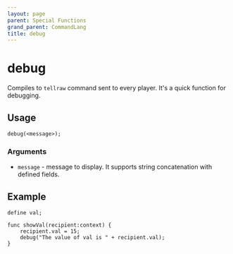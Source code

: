 ```yaml
---
layout: page
parent: Special Functions
grand_parent: CommandLang
title: debug
---
```


# debug

Compiles to `tellraw` command sent to every player. It's a quick function for debugging.

## Usage

```
debug(<message>);
```

### Arguments

* `message` - message to display. It supports string concatenation with defined fields.

## Example

```
define val;

func showVal(recipient:context) {
    recipient.val = 15;
    debug("The value of val is " + recipient.val);
}
```